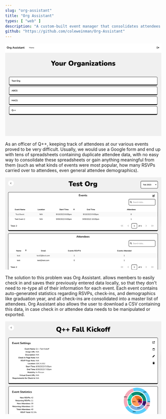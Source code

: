 ```yaml
---
slug: "org-assistant"
title: "Org Assistant"
types: [ "web" ]
description: "A custom-built event manager that consolidates attendees and check ins between student orgs"
github: "https://github.com/coleweinman/Org-Assistant"
---
```


![Home page](../../assets/images/project-screenshots/org-assistant/home-page.png)

As an officer of Q++, keeping track of attendees at our various events proved to be very difficult. Usually, we would
use a Google form and end up with tens of spreadsheets containing duplicate attendee data, with no easy way to
consolidate these spreadsheets or gain anything meaningful from them (such as what kinds of events were most popular,
how many RSVPs carried over to attendees, even general attendee demographics).

![Org page](../../assets/images/project-screenshots/org-assistant/org-page.png)

The solution to this problem was Org Assistant. allows
members to easily check in and saves their previously entered data locally, so that they don't need to re-type all of
their information for each event. Each event contains auto-generated statistics regarding RSVPs, check-ins, and
demographics like graduation year, and all check-ins are consolidated into a master list of attendees. Org Assistant
also allows the user to download a CSV containing this data, in case check in or attendee data needs to be manipulated
or exported.

![Event page](../../assets/images/project-screenshots/org-assistant/event-page.png)